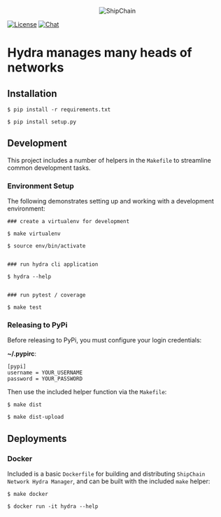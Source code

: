 <p align="center">
  <img src="https://shipchain.io/img/logo.png" alt="ShipChain"/>
</p>


[![License](http://img.shields.io/:license-apache-blue.svg)](http://www.apache.org/licenses/LICENSE-2.0.html)
[![Chat](https://img.shields.io/badge/gitter-ShipChain/lobby-green.svg)](https://gitter.im/ShipChain/Lobby)

# Hydra manages many heads of networks

## Installation

```
$ pip install -r requirements.txt

$ pip install setup.py
```

## Development

This project includes a number of helpers in the `Makefile` to streamline common development tasks.

### Environment Setup

The following demonstrates setting up and working with a development environment:

```
### create a virtualenv for development

$ make virtualenv

$ source env/bin/activate


### run hydra cli application

$ hydra --help


### run pytest / coverage

$ make test
```


### Releasing to PyPi

Before releasing to PyPi, you must configure your login credentials:

**~/.pypirc**:

```
[pypi]
username = YOUR_USERNAME
password = YOUR_PASSWORD
```

Then use the included helper function via the `Makefile`:

```
$ make dist

$ make dist-upload
```

## Deployments

### Docker

Included is a basic `Dockerfile` for building and distributing `ShipChain Network Hydra Manager`,
and can be built with the included `make` helper:

```
$ make docker

$ docker run -it hydra --help
```
